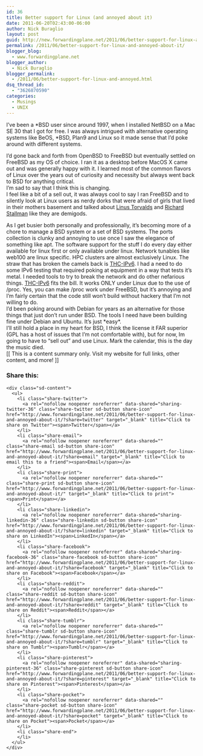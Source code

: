 ```yaml
---
id: 36
title: Better support for Linux (and annoyed about it)
date: 2011-06-20T02:43:00-06:00
author: Nick Buraglio
layout: post
guid: http://new.forwardingplane.net/2011/06/better-support-for-linux-and-annoyed-about-it/
permalink: /2011/06/better-support-for-linux-and-annoyed-about-it/
blogger_blog:
  - www.forwardingplane.net
blogger_author:
  - Nick Buraglio
blogger_permalink:
  - /2011/06/better-support-for-linux-and-annoyed.html
dsq_thread_id:
  - "3626870590"
categories:
  - Musings
  - UNIX
---
```

I&#8217;ve been a \*BSD user since around 1997, when I installed NetBSD on a Mac SE 30 that I got for free. I was always intrigued with alternative operating systems like BeOS, \*BSD, Plan9 and Linux so it made sense that I&#8217;d poke around with different systems.

<div>
  I&#8217;d gone back and forth from OpenBSD to FreeBSD but eventually settled on FreeBSD as my OS of choice. I ran it as a desktop before MacOS X came out and was generally happy with it. I learned most of the common flavors of Linux over the years out of curiosity and necessity but always went back to BSD for anything critical.
</div>

<div>
</div>

<div>
  I&#8217;m sad to say that I think this is changing.
</div>

<div>
</div>

<div>
  I feel like a bit of a sell out, it was always cool to say I ran FreeBSD and to silently look at Linux users as nerdy dorks that were afraid of girls that lived in their mothers basement and talked about <a href="http://en.wikipedia.org/wiki/Linus_Torvalds">Linus Torvalds</a> and <a href="http://en.wikipedia.org/wiki/Richard_Stallman">Richard Stallman</a> like they are demigods. </p> 
  
  <div>
    As I get busier both personally and professionally, it&#8217;s becoming more of a chore to manage a BSD system or a set of BSD systems. The ports collection is clunky and annoying to use once I saw the elegance of something like apt. The software support for the stuff I do every day either available for linux first or only available under linux. Network tunables like web100 are linux specific. HPC clusters are almost exclusively Linux. The straw that has broken the camels back is <a href="http://www.thc.org/thc-ipv6/">THC-IPv6</a>. I had a need to do some IPv6 testing that required poking at equipment in a way that tests it&#8217;s metal. I needed tools to try to break the network and do other nefarious things. <a href="http://www.thc.org/thc-ipv6/">THC-IPv6</a> fits the bill. It works ONLY under Linux due to the use of /proc. Yes, you can make /proc work under FreeBSD, but it&#8217;s annoying and I&#8217;m fairly certain that the code still won&#8217;t build without hackery that I&#8217;m not willing to do.
  </div>
  
  <div>
  </div>
  
  <div>
    I&#8217;d been poking around with Debian for years as an alternative for those things that just don&#8217;t run under BSD. The tools I need have been building fine under Debian and Ubuntu. It&#8217;s just *easy*.
  </div>
</div>

<div>
  I&#8217;ll still hold a place in my heart for BSD, I think the license it FAR superior (GPL has a host of issues that I&#8217;m not comfortable with), but for now, Im going to have to &#8220;sell out&#8221; and use Linux. Mark the calendar, this is the day the music died.
</div>

<div>
</div>

<div>
  [[ This is a content summary only. Visit my website for full links, other content, and more! ]]
</div>

<div class="sharedaddy sd-sharing-enabled">
  <div class="robots-nocontent sd-block sd-social sd-social-icon-text sd-sharing">
    <h3 class="sd-title">
      Share this:
    </h3>
    
    <div class="sd-content">
      <ul>
        <li class="share-twitter">
          <a rel="nofollow noopener noreferrer" data-shared="sharing-twitter-36" class="share-twitter sd-button share-icon" href="http://www.forwardingplane.net/2011/06/better-support-for-linux-and-annoyed-about-it/?share=twitter" target="_blank" title="Click to share on Twitter"><span>Twitter</span></a>
        </li>
        <li class="share-email">
          <a rel="nofollow noopener noreferrer" data-shared="" class="share-email sd-button share-icon" href="http://www.forwardingplane.net/2011/06/better-support-for-linux-and-annoyed-about-it/?share=email" target="_blank" title="Click to email this to a friend"><span>Email</span></a>
        </li>
        <li class="share-print">
          <a rel="nofollow noopener noreferrer" data-shared="" class="share-print sd-button share-icon" href="http://www.forwardingplane.net/2011/06/better-support-for-linux-and-annoyed-about-it/" target="_blank" title="Click to print"><span>Print</span></a>
        </li>
        <li class="share-linkedin">
          <a rel="nofollow noopener noreferrer" data-shared="sharing-linkedin-36" class="share-linkedin sd-button share-icon" href="http://www.forwardingplane.net/2011/06/better-support-for-linux-and-annoyed-about-it/?share=linkedin" target="_blank" title="Click to share on LinkedIn"><span>LinkedIn</span></a>
        </li>
        <li class="share-facebook">
          <a rel="nofollow noopener noreferrer" data-shared="sharing-facebook-36" class="share-facebook sd-button share-icon" href="http://www.forwardingplane.net/2011/06/better-support-for-linux-and-annoyed-about-it/?share=facebook" target="_blank" title="Click to share on Facebook"><span>Facebook</span></a>
        </li>
        <li class="share-reddit">
          <a rel="nofollow noopener noreferrer" data-shared="" class="share-reddit sd-button share-icon" href="http://www.forwardingplane.net/2011/06/better-support-for-linux-and-annoyed-about-it/?share=reddit" target="_blank" title="Click to share on Reddit"><span>Reddit</span></a>
        </li>
        <li class="share-tumblr">
          <a rel="nofollow noopener noreferrer" data-shared="" class="share-tumblr sd-button share-icon" href="http://www.forwardingplane.net/2011/06/better-support-for-linux-and-annoyed-about-it/?share=tumblr" target="_blank" title="Click to share on Tumblr"><span>Tumblr</span></a>
        </li>
        <li class="share-pinterest">
          <a rel="nofollow noopener noreferrer" data-shared="sharing-pinterest-36" class="share-pinterest sd-button share-icon" href="http://www.forwardingplane.net/2011/06/better-support-for-linux-and-annoyed-about-it/?share=pinterest" target="_blank" title="Click to share on Pinterest"><span>Pinterest</span></a>
        </li>
        <li class="share-pocket">
          <a rel="nofollow noopener noreferrer" data-shared="" class="share-pocket sd-button share-icon" href="http://www.forwardingplane.net/2011/06/better-support-for-linux-and-annoyed-about-it/?share=pocket" target="_blank" title="Click to share on Pocket"><span>Pocket</span></a>
        </li>
        <li class="share-end">
        </li>
      </ul>
    </div>
  </div>
</div>